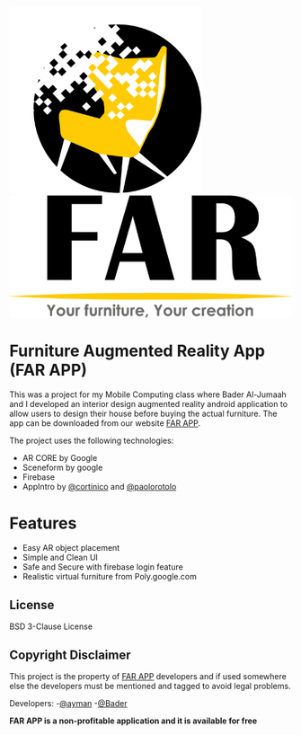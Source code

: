 ![](app/src/main/res/drawable-hdpi/icon_far.png)  ![](app/src/main/res/drawable-hdpi/text_far.png)


# Furniture Augmented Reality App (FAR APP)

This was a project for my Mobile Computing class where Bader Al-Jumaah and I developed an interior design augmented reality android application to allow users to design their house before buying the actual furniture. The app can be downloaded from our website [FAR APP](https://www.far.helep0d.xyz/). 

The project uses the following technologies:
  - AR CORE by Google
  - Sceneform by google
  - Firebase
  - AppIntro by [@cortinico](https://github.com/cortinico) and [@paolorotolo](https://github.com/paolorotolo)

# Features

  - Easy AR object placement
  - Simple and Clean UI
  - Safe and Secure with firebase login feature
  - Realistic virtual furniture from Poly.google.com

License
----

BSD 3-Clause License

Copyright Disclaimer
----

This project is the property of [FAR APP](https://www.far.helep0d.xyz/) developers and if used somewhere else the developers must be mentioned and tagged to avoid legal problems.

Developers:
-[@ayman](https://github.com/AymanKandil)
-[@Bader](https://github.com/BaderAlJuma)


**FAR APP is a non-profitable application and it is available for free**

